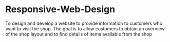 # Responsive-Web-Design
To design and develop a website to provide information to customers who want to visit the shop. The goal is to allow customers to obtain an overview of the shop layout and to find details of items available from the shop
